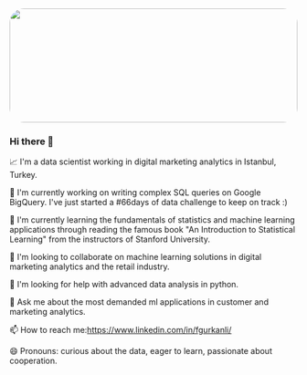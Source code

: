 <img src="https://raw.githubusercontent.com/matfantinel/matfantinel/master/waves.svg" width="100%" height="200" style="border-radius: 25px">
<p align="center">

### Hi there 👋

📈  I'm a data scientist working in digital marketing analytics in Istanbul, Turkey.
 
🔭 I'm currently working on writing complex SQL queries on Google BigQuery. I've just started a #66days of data challenge to keep on track :)

🌱 I'm currently learning the fundamentals of statistics and machine learning applications through reading the famous book "An Introduction to
 Statistical Learning" from the instructors of Stanford University. 

👯 I'm looking to collaborate on machine learning solutions in digital marketing analytics and the retail industry.

🤔 I'm looking for help with advanced data analysis in python.

💬  Ask me about the most demanded ml applications in customer and marketing analytics.

📫  How to reach me:https://www.linkedin.com/in/fgurkanli/

😄  Pronouns: curious about the data, eager to learn, passionate about cooperation.

